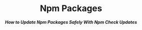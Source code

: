 <h1 align="center">Npm Packages</h1>
<h5 align="center">How to Update Npm Packages Safely With Npm Check Updates</h5>
